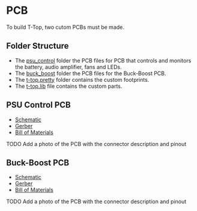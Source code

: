 # PCB
To build T-Top, two cutom PCBs must be made. 

## Folder Structure
- The [psu_control](psu_control) folder the PCB files for PCB that controls and monitors the battery, audio amplifier, fans and LEDs.
- The [buck_boost](buck_boost) folder the PCB files for the Buck-Boost PCB.
- The [t-top.pretty](t-top.pretty) folder contains the custom footprints.
- The [t-top.lib](t-top.lib) file contains the custom parts.

## PSU Control PCB
- [Schematic](psu_control/schematic.pdf)
- [Gerber](psu_control/gerber)
- [Bill of Materials](../documentation/assembly/01_ORDER_PRINT_LASER_CUTTING.md#psu-control-pcb)

TODO Add a photo of the PCB with the connector description and pinout

## Buck-Boost PCB
- [Schematic](buck_boost/schematic.pdf)
- [Gerber](buck_boost/gerber)
- [Bill of Materials](../documentation/assembly/01_ORDER_PRINT_LASER_CUTTING.md#buck-boost-pcb)

TODO Add a photo of the PCB with the connector description and pinout
